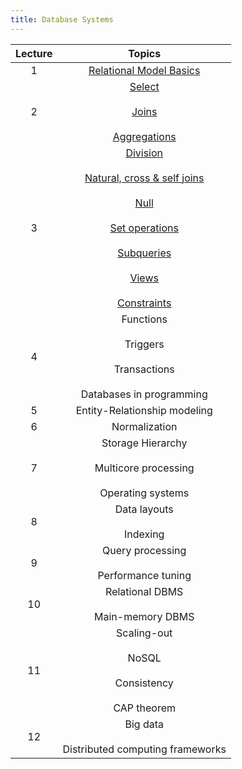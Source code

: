 ```yaml
---
title: Database Systems
---
```


| **Lecture** |                                                **Topics**                                               |
|:-----------:|:-------------------------------------------------------------------------------------------------------:|
|      1      |                                         [Relational Model Basics](Basics)                                         |
|      2      |                                     [Select](Select)<br></br>[Joins](Join)<br></br>[Aggregations](Aggregation)                                     |
|      3      | [Division](Division)<br></br>[Natural, cross & self joins](ComplexJoin)<br></br>[Null](Null)<br></br>[Set operations](SetOps)<br></br>[Subqueries](Subquery)<br></br>[Views](View)<br></br>[Constraints](Constraint) |
|      4      |                    Functions<br></br>Triggers<br></br>Transactions<br></br>Databases in programming                    |
|      5      |                                       Entity-Relationship modeling                                      |
|      6      |                                              Normalization                                              |
|      7      |                      Storage Hierarchy<br></br>Multicore processing<br></br>Operating systems                     |
|      8      |                                         Data layouts<br></br>Indexing                                        |
|      9      |                                  Query processing<br></br>Performance tuning                                 |
|      10     |                                   Relational DBMS<br></br>Main-memory DBMS                                   |
|      11     |                            Scaling-out<br></br>NoSQL<br></br>Consistency<br></br>CAP theorem                           |
|      12     |                               Big data<br></br>Distributed computing frameworks                              |